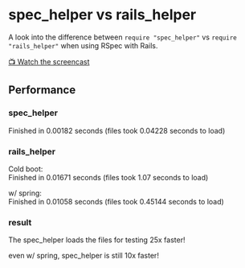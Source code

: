 # spec_helper vs rails_helper

A look into the difference between `require "spec_helper"` vs `require "rails_helper"` when using RSpec with Rails.

[📺 Watch the screencast](https://youtu.be/UkctRoFvSuc)

## Performance

### spec_helper

Finished in 0.00182 seconds (files took 0.04228 seconds to load)

### rails_helper

Cold boot:  
Finished in 0.01671 seconds (files took 1.07 seconds to load)

w/ spring:  
Finished in 0.01058 seconds (files took 0.45144 seconds to load)

### result

The spec_helper loads the files for testing 25x faster!

even w/ spring, spec_helper is still 10x faster!
